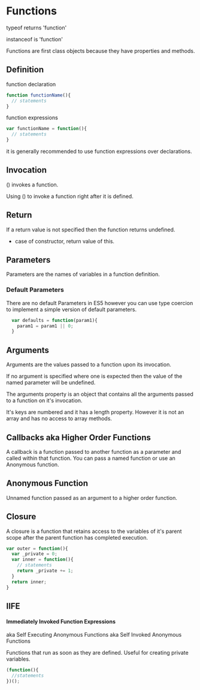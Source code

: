 # Functions
  typeof returns 'function'

  instanceof is 'function'

  Functions are first class objects because they have properties and methods.

## Definition
function declaration
```javascript
function functionName(){
  // statements
}
```
function expressions
```javascript
var functionName = function(){
  // statements
}
```
it is generally recommended to use function expressions over declarations.

## Invocation
() invokes a function.

Using () to invoke a function right after it is defined.

## Return
If a return value is not specified then the function returns undefined.

- case of constructor, return value of this.

## Parameters
  Parameters are the names of variables in a function definition.
### Default Parameters
  There are no default Parameters in ES5 however you can use type coercion to implement a simple version of default parameters.
```javascript
  var defaults = function(param1){
    param1 = param1 || 0;
  }
```
## Arguments
  Arguments are the values passed to a function upon its invocation.
  
  If no argument is specified where one is expected then the value of the named parameter will be undefined.

  The arguments property is an object that contains all the arguments passed to a function on it's invocation.

  It's keys are numbered and it has a length property. However it is not an array and has no access to array methods.

## Callbacks aka Higher Order Functions
  A callback is a function passed to another function as a parameter and called within that function.
  You can pass a named function or use an Anonymous function.

## Anonymous Function
  Unnamed function passed as an argument to a higher order function.

## Closure
  A closure is a function that retains access to the variables of it's parent scope after the parent function has completed execution.

```javascript
var outer = function(){
  var _private = 0;
  var inner = function(){
    // statements
    return _private += 1;
  }
  return inner;
}

```

## IIFE
#### Immediately Invoked Function Expressions
aka Self Executing Anonymous Functions
aka Self Invoked Anonymous Functions

Functions that run as soon as they are defined.
Useful for creating private variables.
```javascript
(function(){
  //statements
})();
```
